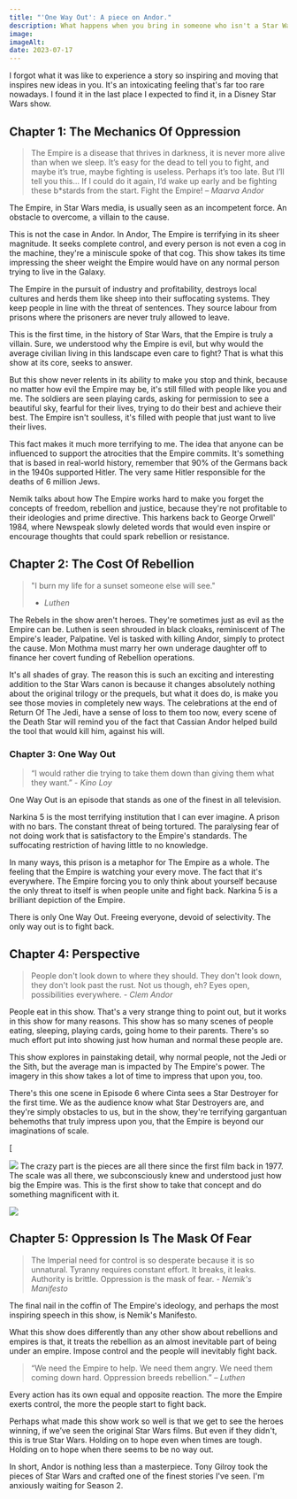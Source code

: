 ```yaml
---
title: "'One Way Out': A piece on Andor."
description: What happens when you bring in someone who isn't a Star Wars fan to write a Star Wars show.
image:
imageAlt:
date: 2023-07-17
---
```


I forgot what it was like to experience a story so inspiring and moving that inspires new ideas in you. It's an intoxicating feeling that's far too rare nowadays. I found it in the last place I expected to find it, in a Disney Star Wars show.

## Chapter 1: The Mechanics Of Oppression

> The Empire is a disease that thrives in darkness, it is never more alive than when we sleep. It’s easy for the dead to tell you to fight, and maybe it’s true, maybe fighting is useless. Perhaps it’s too late. But I’ll tell you this… If I could do it again, I’d wake up early and be fighting these b\*stards from the start. Fight the Empire! _– Maarva Andor_

The Empire, in Star Wars media, is usually seen as an incompetent force. An obstacle to overcome, a villain to the cause.

This is not the case in Andor. In Andor, The Empire is terrifying in its sheer magnitude. It seeks complete control, and every person is not even a cog in the machine, they're a miniscule spoke of that cog. This show takes its time impressing the sheer weight the Empire would have on any normal person trying to live in the Galaxy.

The Empire in the pursuit of industry and profitability, destroys local cultures and herds them like sheep into their suffocating systems. They keep people in line with the threat of sentences. They source labour from prisons where the prisoners are never truly allowed to leave.

This is the first time, in the history of Star Wars, that the Empire is truly a villain. Sure, we understood why the Empire is evil, but why would the average civilian living in this landscape even care to fight? That is what this show at its core, seeks to answer.

But this show never relents in its ability to make you stop and think, because no matter how evil the Empire may be, it's still filled with people like you and me. The soldiers are seen playing cards, asking for permission to see a beautiful sky, fearful for their lives, trying to do their best and achieve their best. The Empire isn't soulless, it's filled with people that just want to live their lives.

This fact makes it much more terrifying to me. The idea that anyone can be influenced to support the atrocities that the Empire commits. It's something that is based in real-world history, remember that 90% of the Germans back in the 1940s supported Hitler. The very same Hitler responsible for the deaths of 6 million Jews.

Nemik talks about how The Empire works hard to make you forget the concepts of freedom, rebellion and justice, because they're not profitable to their ideologies and prime directive. This harkens back to George Orwell' 1984, where Newspeak slowly deleted words that would even inspire or encourage thoughts that could spark rebellion or resistance.

## Chapter 2: The Cost Of Rebellion

> "I burn my life for a sunset someone else will see."
>
> -   _Luthen_

The Rebels in the show aren't heroes. They're sometimes just as evil as the Empire can be. Luthen is seen shrouded in black cloaks, reminiscent of The Empire's leader, Palpatine. Vel is tasked with killing Andor, simply to protect the cause. Mon Mothma must marry her own underage daughter off to finance her covert funding of Rebellion operations.

It's all shades of gray. The reason this is such an exciting and interesting addition to the Star Wars canon is because it changes absolutely nothing about the original trilogy or the prequels, but what it does do, is make you see those movies in completely new ways. The celebrations at the end of Return Of The Jedi, have a sense of loss to them too now, every scene of the Death Star will remind you of the fact that Cassian Andor helped build the tool that would kill him, against his will.

### Chapter 3: One Way Out

> “I would rather die trying to take them down than giving them what they want.” - _Kino Loy_

One Way Out is an episode that stands as one of the finest in all television.

Narkina 5 is the most terrifying institution that I can ever imagine. A prison with no bars. The constant threat of being tortured. The paralysing fear of not doing work that is satisfactory to the Empire's standards. The suffocating restriction of having little to no knowledge.

In many ways, this prison is a metaphor for The Empire as a whole. The feeling that the Empire is watching your every move. The fact that it's everywhere. The Empire forcing you to only think about yourself because the only threat to itself is when people unite and fight back. Narkina 5 is a brilliant depiction of the Empire.

There is only One Way Out. Freeing everyone, devoid of selectivity. The only way out is to fight back.

## Chapter 4: Perspective

> People don't look down to where they should. They don't look down, they don't look past the rust. Not us though, eh? Eyes open, possibilities everywhere. - _Clem Andor_

People eat in this show. That's a very strange thing to point out, but it works in this show for many reasons. This show has so many scenes of people eating, sleeping, playing cards, going home to their parents. There's so much effort put into showing just how human and normal these people are.

This show explores in painstaking detail, why normal people, not the Jedi or the Sith, but the average man is impacted by The Empire's power. The imagery in this show takes a lot of time to impress that upon you, too.

There's this one scene in Episode 6 where Cinta sees a Star Destroyer for the first time. We as the audience know what Star Destroyers are, and they're simply obstacles to us, but in the show, they're terrifying gargantuan behemoths that truly impress upon you, that the Empire is beyond our imaginations of scale.

[

![](https://substackcdn.com/image/fetch/w_1456,c_limit,f_auto,q_auto:good,fl_progressive:steep/https%3A%2F%2Fsubstack-post-media.s3.amazonaws.com%2Fpublic%2Fimages%2F4b143278-e295-4dec-ac61-a8fd48a53e90_800x373.png)
The crazy part is the pieces are all there since the first film back in 1977. The scale was all there, we subconsciously knew and understood just how big the Empire was. This is the first show to take that concept and do something magnificent with it.

![](https://substackcdn.com/image/fetch/f_auto,q_auto:good,fl_progressive:steep/https%3A%2F%2Fsubstack-post-media.s3.amazonaws.com%2Fpublic%2Fimages%2Fc9c6adfe-2c4b-4aa4-a860-4d2563c89d82_800x450.png)

## Chapter 5: Oppression Is The Mask Of Fear

> The Imperial need for control is so desperate because it is so unnatural. Tyranny requires constant effort. It breaks, it leaks. Authority is brittle. Oppression is the mask of fear. - _Nemik's Manifesto_

The final nail in the coffin of The Empire's ideology, and perhaps the most inspiring speech in this show, is Nemik's Manifesto.

What this show does differently than any other show about rebellions and empires is that, it treats the rebellion as an almost inevitable part of being under an empire. Impose control and the people will inevitably fight back.

> “We need the Empire to help. We need them angry. We need them coming down hard. Oppression breeds rebellion.” _– Luthen_

Every action has its own equal and opposite reaction. The more the Empire exerts control, the more the people start to fight back.

Perhaps what made this show work so well is that we get to see the heroes winning, if we’ve seen the original Star Wars films. But even if they didn't, this is true Star Wars. Holding on to hope even when times are tough. Holding on to hope when there seems to be no way out.

In short, Andor is nothing less than a masterpiece. Tony Gilroy took the pieces of Star Wars and crafted one of the finest stories I've seen. I'm anxiously waiting for Season 2.
